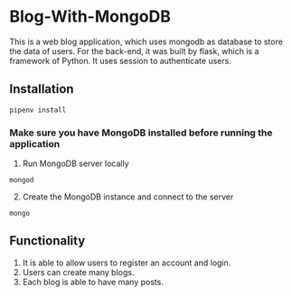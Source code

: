 # Blog-With-MongoDB
This is a web blog application, which uses mongodb as database to store the data of users. For the back-end, it was built by flask, which is a framework of Python. It uses session to authenticate users. <br>

## Installation
```
pipenv install
```
### Make sure you have MongoDB installed before running the application
1. Run MongoDB server locally
```
mongod
```
2. Create the MongoDB instance and connect to the server
```
mongo
```

## Functionality
1. It is able to allow users to register an account and login. 
2. Users can create many blogs.
3. Each blog is able to have many posts.


